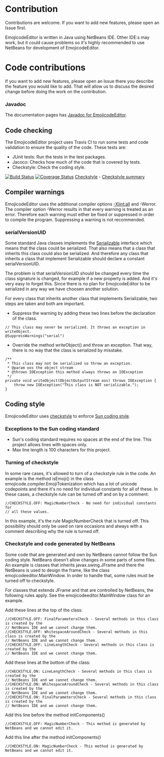 # Contribution
Contributions are welcome. If you want to add new features, please open an Issue first.

EmojicodeEditor is written in Java using NetBeans IDE. Other IDE:s may work, but it could cause problems so it's highly recommended to use NetBeans for development of EmojicodeEditor.

# Code contributions
If you want to add new features, please open an Issue there you describe the
feature you would like to add. That will allow us to discuss the desired change
before doing the work on the contribution.

### Javadoc
The documentation pages has [Javadoc for EmojicodeEditor](https://danielb987.github.io/EmojicodeEditor/javadoc/).

## Code checking
The EmojicodeEditor project uses Travis CI to run some tests and code validation
to ensure the quality of the code. These tests are:
- JUnit tests: Run the tests in the test packages.
- Jacoco: Checks how much of the code that is covered by tests.
- Checkstyle: Check the coding style.

[![Build Status](https://travis-ci.org/danielb987/EmojicodeEditor.svg?branch=master)](https://travis-ci.org/danielb987/EmojicodeEditor) [![Coverage Status](https://coveralls.io/repos/github/danielb987/EmojicodeEditor/badge.svg?branch=master)](https://coveralls.io/github/danielb987/EmojicodeEditor?branch=master)
[Checkstyle](https://danielb987.github.io/EmojicodeEditor/checkstyle/checkstyle_errors.xml) - [Checkstyle summary](https://danielb987.github.io/EmojicodeEditor/checkstyle/checkstyle_report.html)

## Compiler warnings
EmojicodeEditor uses the additional compiler options [-Xlint:all](http://marxsoftware.blogspot.se/2010/10/javacs-xlint-options.html) and -Werror. The compiler option -Werror results in that every warning is treated as an error. Therefore each warning must either be fixed or suppressed in order to compile the program. Suppressing a warning is not recommended.

### serialVersionUID
Some standard Java classes implements the [Serializable](https://docs.oracle.com/javase/7/docs/api/java/io/Serializable.html) interface which means that the class could be serialized. That also means that a class that inherits this class could also be serialized. And therefore any class that inherits a class that implement Serializable should declare a constant serialVersionUID.

The problem is that serialVersionUID should be changed every time the class signature is changed, for example if a new property is added. And it's very easy to forget this. Since there is no plan for EmojicodeEditor to be serialized in any way we have choosen another solution.

For every class that inherits another class that implements Serializable, two steps are taken and both are important.

* Suppress the warning by adding these two lines before the declaration of the class.
```
// This class may never be serialized. It throws an exception in writeObject.
@SuppressWarnings("serial")
```

* Override the method writeObject() and throw an exception.
That way, there is no way that the class is serialized by misstake.

```
/**
 * This class may not be serialized so throw an exception.
 * @param oos the object stream
 * @throws IOException this method always throws an IOException
 */
private void writeObject(ObjectOutputStream oos) throws IOException {
    throw new IOException("This class is NOT serializable.");
}
```

## Coding style
EmojicodeEditor uses [checkstyle](http://checkstyle.sourceforge.net/) to enforce
[Sun coding style](http://checkstyle.sourceforge.net/sun_style.html).

### Exceptions to the Sun coding standard
- Sun's coding standard requires no spaces at the end of the line. This project allows
lines with spaces only.
- Max line length is 100 characters for this project.

### Turning of checkstyle
In some rare cases, it's allowed to turn of a checkstyle rule in the code. An example
is the method isEmoji() in the class emojicode.compiler.EmojiTokenization which has a
lot of unicode codepoints and there it's no need for individual constants for all of
these. In these cases, a checkstyle rule can be turned off and on by a comment:
```
//CHECKSTYLE.OFF: MagicNumberCheck - No need for individual constants for
// all these values.
```
In this example, it's the rule MagicNumberCheck that is turned off. This possibility
should only be used on rare occasions and always with a comment describing why the rule
is turned off.

### Checkstyle and code generated by NetBeans
Some code that are generated and own by NetBeans cannot follow the Sun coding style.
NetBeans doesn't allow changes in some parts of some files. An example is classes that
inherits javax.swing.JFrame and there the NetBeans is used to design the frame, like the
class emojicodeeditor.MainWindow. In order to handle that, some rules must be turned off
to checkstyle.

For classes that extends JFrame and that are controlled by NetBeans, the following rules
apply. See the emojicodeeditor.MainWindow class for an example.

Add these lines at the top of the class:
```
//CHECKSTYLE.OFF: FinalParametersCheck - Several methods in this class is created by the
// NetBeans IDE and we cannot change them.
//CHECKSTYLE.OFF: WhitespaceAroundCheck - Several methods in this class is created by the
// NetBeans IDE and we cannot change them.
//CHECKSTYLE.OFF: LineLengthCheck - Several methods in this class is created by the
// NetBeans IDE and we cannot change them.
```
Add these lines at the bottom of the class:
```
//CHECKSTYLE.ON: LineLengthCheck - Several methods in this class is created by the
// NetBeans IDE and we cannot change them.
//CHECKSTYLE.ON: WhitespaceAroundCheck - Several methods in this class is created by the
// NetBeans IDE and we cannot change them.
//CHECKSTYLE.ON: FinalParametersCheck - Several methods in this class is created by the
// NetBeans IDE and we cannot change them.
```
Add this line before the method initComponents()
```
//CHECKSTYLE.OFF: MagicNumberCheck - This method is generated by NetBeans and we cannot edit it.
```
Add this line after the method initComponents()
```
//CHECKSTYLE.ON: MagicNumberCheck - This method is generated by NetBeans and we cannot edit it.
```
